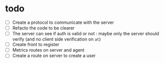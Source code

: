 # todo

- [ ] Create a protocol to communicate with the server 
- [ ] Refacto the code to be clearer
- [ ] The server can see if auth is valid or not : maybe only the server should verify (and no client side verification on `at`)
- [ ] Create front to register
- [ ] Metrics routes on server and agent
- [ ] Create a route on server to create a user
